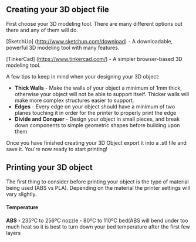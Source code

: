 ## Creating your 3D object file

First choose your 3D modeling tool. There are many different options out there and any of them will do.

[SketchUp] (http://www.sketchup.com/download) - A downloadable, powerful 3D modeling tool with many features.

[TinkerCad] (https://www.tinkercad.com/) - A simpler browser-based 3D modeling tool. 

A few tips to keep in mind when your designing your 3D object:

- __Thick Walls__ - Make the walls of your object a minimum of 1mm thick, otherwise your object will not be able to support itself. Thicker walls will make more complex structures easier to support.
- __Edges__ - Every edge on your object should have a minimum of two planes touching it in order for the printer to properly print the edge
- __Divide and Conquer__ - Design your object in small pieces, and break down components to simple geometric shapes before building upon them

Once you have finished creating your 3D Object export it into a .stl file and save it. You're now ready to start printing!

## Printing your 3D object

The first thing to consider before printing your object is the type of material being used (ABS vs PLA). Depending on the material the printer settings will vary slightly.

#### Temperature
__ABS__ - 235ºC to 256ºC nozzle
        - 80ºC to 110ºC bed(ABS will bend under too much heat so it is best to turn down your bed temperature after the first few layers
